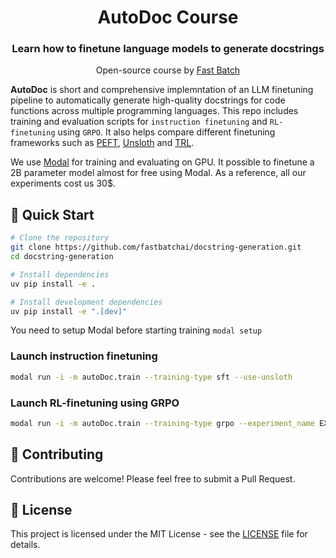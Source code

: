 <div align="center">
<h1> AutoDoc Course</h1>
<h3>Learn how to finetune language models to generate docstrings</h3>
<p class="tagline">Open-source course by <a href="https://substack.com/@fastbatch">Fast Batch</a></p>
</div>



**AutoDoc** is short and comprehensive implemntation of an LLM finetuning pipeline to automatically generate high-quality docstrings for code functions across multiple programming languages. This repo includes training and evaluation scripts for `instruction finetuning` and `RL-finetuning` using `GRPO`. It also helps compare different finetuning frameworks such as [PEFT](https://huggingface.co/docs/peft/index), [Unsloth](https://unsloth.ai/) and [TRL](https://github.com/huggingface/trl?tab=readme-ov-file).

We use [Modal](https://modal.com/) for training and evaluating on GPU. It possible to finetune a 2B parameter model almost for free using Modal. As a reference, all our experiments cost us 30$. 

## 🚀 Quick Start

```bash
# Clone the repository
git clone https://github.com/fastbatchai/docstring-generation.git
cd docstring-generation

# Install dependencies
uv pip install -e .

# Install development dependencies
uv pip install -e ".[dev]"
```
You need to setup Modal before starting training ```modal setup```

### Launch instruction finetuning
```bash
modal run -i -m autoDoc.train --training-type sft --use-unsloth
```
### Launch RL-finetuning using GRPO
```bash
modal run -i -m autoDoc.train --training-type grpo --experiment_name EXPERIMENT_NAME --verbose 1
```

## 🤝 Contributing

Contributions are welcome! Please feel free to submit a Pull Request.

## 📄 License

This project is licensed under the MIT License - see the [LICENSE](LICENSE) file for details.


<!-- **Made with ❤️ for the open-source community** -->